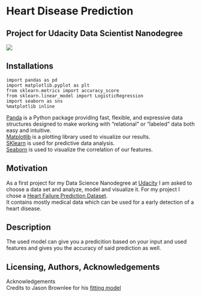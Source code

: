 # Heart Disease Prediction 
## Project for Udacity Data Scientist Nanodegree
![](https://upload.wikimedia.org/wikipedia/commons/3/3b/Udacity_logo.png)

## Installations
```
import pandas as pd
import matplotlib.pyplot as plt
from sklearn.metrics import accuracy_score
from sklearn.linear_model import LogisticRegression
import seaborn as sns
%matplotlib inline
```
[Panda](https://en.wikipedia.org/wiki/Pandas_(software)) is a Python package providing fast, flexible, and expressive data structures designed to make working with “relational” or “labeled” data both easy and intuitive. <br>
[Matplotlib](https://en.wikipedia.org/wiki/Matplotlib) is a plotting library used to visualize our results. <br>
[SKlearn](https://scikit-learn.org/stable/) is used for predictive data analysis. <br>
[Seaborn](https://seaborn.pydata.org/) is used to visualize the correlation of our features.
## Motivation
As a first project for my Data Science Nanodegree at [Udacity](https://www.udacity.com/school-of-data-science) I am asked to choose a data set and analyze, model and visualize it. For my project I chose a [Heart Failure Prediction Dataset](https://www.kaggle.com/fedesoriano/heart-failure-prediction). <br>
It contains mostly medical data which can be used for a early detection of a heart disease.

## Description
The used model can give you a predicition based on your input and used features and gives you the accuracy of said prediction as well.

## Licensing, Authors, Acknowledgements
Acknowledgements<br>
Credits to Jason Brownlee for his [fitting model](https://machinelearningmastery.com/how-to-connect-model-input-data-with-predictions-for-machine-learning/)
